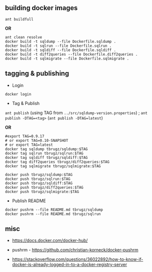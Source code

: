 
## building docker images


`ant buildfull`

**OR**

```shell
ant clean resolve
docker build -t sqldump --file Dockerfile.sqldump .
docker build -t sqlrun --file Dockerfile.sqlrun .
docker build -t sqldiff --file Dockerfile.sqldiff .
docker build -t diff2queries --file Dockerfile.diff2queries .
docker build -t sqlmigrate --file Dockerfile.sqlmigrate .
```


## tagging & publishing


* Login

`docker login`


* Tag & Publish


`ant publish` (using TAG from `../src/sqldump-version.properties`) ; `ant publish -DTAG=<tag>` (`ant publish -DTAG=latest`)

**OR**

```shell
#export TAG=0.9.17
# or export TAG=0.10-SNAPSHOT
# or export TAG=latest
docker tag sqldump tbrugz/sqldump:$TAG
docker tag sqlrun tbrugz/sqlrun:$TAG
docker tag sqldiff tbrugz/sqldiff:$TAG
docker tag diff2queries tbrugz/diff2queries:$TAG
docker tag sqlmigrate tbrugz/sqlmigrate:$TAG

docker push tbrugz/sqldump:$TAG
docker push tbrugz/sqlrun:$TAG
docker push tbrugz/sqldiff:$TAG
docker push tbrugz/diff2queries:$TAG
docker push tbrugz/sqlmigrate:$TAG
```

* Publish README

```shell
docker pushrm --file README.md tbrugz/sqldump
docker pushrm --file README.md tbrugz/sqlrun
```


## misc

- https://docs.docker.com/docker-hub/

- pushrm - https://github.com/christian-korneck/docker-pushrm

- https://stackoverflow.com/questions/36022892/how-to-know-if-docker-is-already-logged-in-to-a-docker-registry-server
